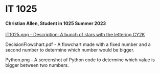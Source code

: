 # IT 1025

#### **Christian Allen, Student in 1025 Summer 2023**

[IT1025.png - Description: A bunch of stars with the lettering CY2K](https://new.express.adobe.com/id/urn:aaid:sc:US:f6e703ed-ffc7-5d34-a4c2-1a5c6b6477cc)

DecisionFlowchart.pdf - A flowchart made with a fixed number and a second number to determine which number would be bigger.

Python.png - A screenshot of Python code to determine which value is bigger between two numbers. 
